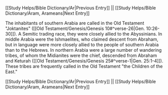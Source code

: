 [[Study Helps/Bible Dictionary/Ar|Previous Entry]]  ||  [[Study Helps/Bible Dictionary/Aram, Arameans|Next Entry]]

 The inhabitants of southern Arabia are called in the Old Testament "Joktanites" ([[Old Testament/Genesis/Genesis 10#^verse-26|Gen. 10:26-30]]). A Semitic trading race, they were closely allied to the Abyssinians. In middle Arabia were the Ishmaelites, who claimed descent from Abraham, but in language were more closely allied to the people of southern Arabia than to the Hebrews. In northern Arabia were a large number of wandering tribes, of whom the Midianites were the chief, descended from Abraham and Keturah ([[Old Testament/Genesis/Genesis 25#^verse-1|Gen. 25:1-4]]). These tribes are frequently called in the Old Testament "the Children of the East."

[[Study Helps/Bible Dictionary/Ar|Previous Entry]]  ||  [[Study Helps/Bible Dictionary/Aram, Arameans|Next Entry]]